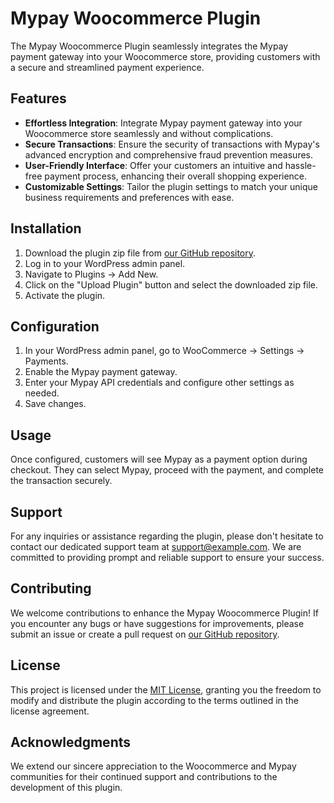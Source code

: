 # Mypay Woocommerce Plugin

The Mypay Woocommerce Plugin seamlessly integrates the Mypay payment gateway into your Woocommerce store, providing customers with a secure and streamlined payment experience.

## Features

- **Effortless Integration**: Integrate Mypay payment gateway into your Woocommerce store seamlessly and without complications.
- **Secure Transactions**: Ensure the security of transactions with Mypay's advanced encryption and comprehensive fraud prevention measures.
- **User-Friendly Interface**: Offer your customers an intuitive and hassle-free payment process, enhancing their overall shopping experience.
- **Customizable Settings**: Tailor the plugin settings to match your unique business requirements and preferences with ease.

## Installation

1. Download the plugin zip file from [our GitHub repository](https://github.com/your-repository-link).
2. Log in to your WordPress admin panel.
3. Navigate to Plugins -> Add New.
4. Click on the "Upload Plugin" button and select the downloaded zip file.
5. Activate the plugin.

## Configuration

1. In your WordPress admin panel, go to WooCommerce -> Settings -> Payments.
2. Enable the Mypay payment gateway.
3. Enter your Mypay API credentials and configure other settings as needed.
4. Save changes.

## Usage

Once configured, customers will see Mypay as a payment option during checkout. They can select Mypay, proceed with the payment, and complete the transaction securely.

## Support

For any inquiries or assistance regarding the plugin, please don't hesitate to contact our dedicated support team at [support@example.com](mailto:support@example.com). We are committed to providing prompt and reliable support to ensure your success.

## Contributing

We welcome contributions to enhance the Mypay Woocommerce Plugin! If you encounter any bugs or have suggestions for improvements, please submit an issue or create a pull request on [our GitHub repository](https://github.com/your-repository-link).

## License

This project is licensed under the [MIT License](LICENSE), granting you the freedom to modify and distribute the plugin according to the terms outlined in the license agreement.

## Acknowledgments

We extend our sincere appreciation to the Woocommerce and Mypay communities for their continued support and contributions to the development of this plugin.

